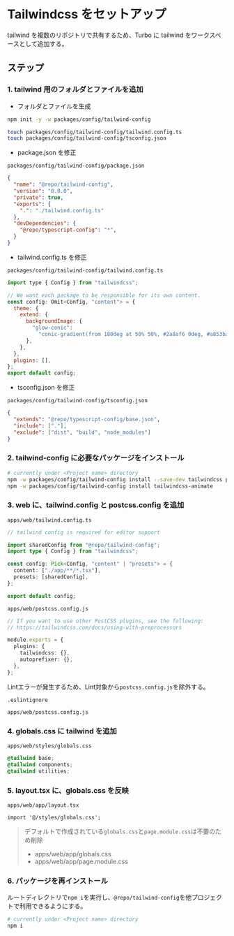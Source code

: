 # Tailwindcss をセットアップ

tailwind を複数のリポジトリで共有するため、Turbo に tailwind をワークスペースとして追加する。  

## ステップ

### 1. tailwind 用のフォルダとファイルを追加  

- フォルダとファイルを生成

```bash
npm init -y -w packages/config/tailwind-config

touch packages/config/tailwind-config/tailwind.config.ts
touch packages/config/tailwind-config/tsconfig.json
```

- package.json を修正

`packages/config/tailwind-config/package.json`

```json
{
  "name": "@repo/tailwind-config",
  "version": "0.0.0",
  "private": true,
  "exports": {
    ".": "./tailwind.config.ts"
  },
  "devDependencies": {
    "@repo/typescript-config": "*",
  }
}
```

- tailwind.config.ts を修正

`packages/config/tailwind-config/tailwind.config.ts`

```js
import type { Config } from "tailwindcss";

// We want each package to be responsible for its own content.
const config: Omit<Config, "content"> = {
  theme: {
    extend: {
      backgroundImage: {
        "glow-conic":
          "conic-gradient(from 180deg at 50% 50%, #2a8af6 0deg, #a853ba 180deg, #e92a67 360deg)",
      },
    },
  },
  plugins: [],
};
export default config;
```

- tsconfig.json を修正

`packages/config/tailwind-config/tsconfig.json`

```json
{
  "extends": "@repo/typescript-config/base.json",
  "include": ["."],
  "exclude": ["dist", "build", "node_modules"]
}
```

### 2. tailwind-config に必要なパッケージをインストール

```bash
# currently under <Project name> directory
npm -w packages/config/tailwind-config install --save-dev tailwindcss postcss autoprefixer
npm -w packages/config/tailwind-config install tailwindcss-animate
```

### 3. web に、tailwind.config と postcss.config を追加

`apps/web/tailwind.config.ts`

```ts
// tailwind config is required for editor support

import sharedConfig from "@repo/tailwind-config";
import type { Config } from "tailwindcss";

const config: Pick<Config, "content" | "presets"> = {
  content: ["./app/**/*.tsx"],
  presets: [sharedConfig],
};

export default config;
```

`apps/web/postcss.config.js`

```ts
// If you want to use other PostCSS plugins, see the following:
// https://tailwindcss.com/docs/using-with-preprocessors

module.exports = {
  plugins: {
    tailwindcss: {},
    autoprefixer: {},
  },
};
```

Lintエラーが発生するため、Lint対象から`postcss.config.js`を除外する。

`.eslintignore`

```eslintignore
apps/web/postcss.config.js
```

### 4. globals.css に tailwind を追加

`apps/web/styles/globals.css`

```css
@tailwind base;
@tailwind components;
@tailwind utilities;
```

### 5. layout.tsx に、globals.css を反映

`apps/web/app/layout.tsx`

```tsx
import '@/styles/globals.css';
```

> デフォルトで作成されている`globals.css`と`page.module.css`は不要のため削除
> - apps/web/app/globals.css
> - apps/web/app/page.module.css

### 6. パッケージを再インストール

ルートディレクトリで`npm i`を実行し、`@repo/tailwind-config`を他プロジェクトで利用できるようにする。

```bash
# currently under <Project name> directory
npm i
```